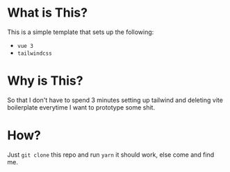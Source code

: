 # What is This?

This is a simple template that sets up the following:

- `vue 3`
- `tailwindcss`

# Why is This?

So that I don't have to spend 3 minutes setting up tailwind and deleting vite boilerplate everytime I want to prototype some shit.

# How?

Just `git clone` this repo and run `yarn` it should work, else come and find me.
